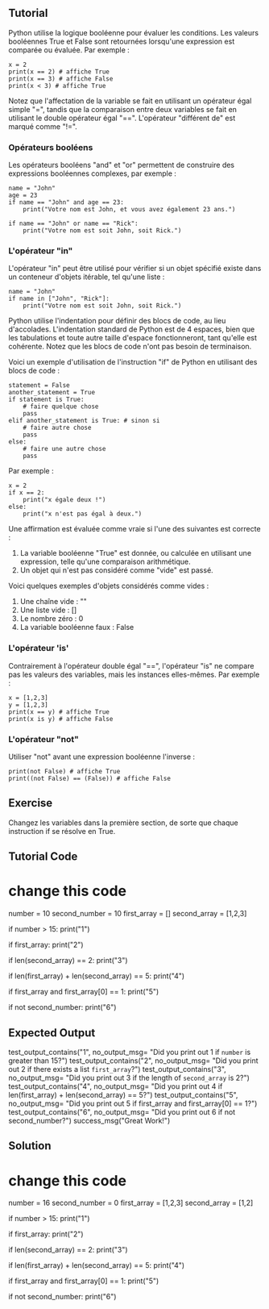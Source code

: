 Tutorial
--------

Python utilise la logique booléenne pour évaluer les conditions. Les valeurs booléennes True et False sont retournées lorsqu'une expression est comparée ou évaluée. Par exemple :

    x = 2
    print(x == 2) # affiche True
    print(x == 3) # affiche False
    print(x < 3) # affiche True

Notez que l'affectation de la variable se fait en utilisant un opérateur égal simple "=", tandis que la comparaison entre deux variables se fait en utilisant le double opérateur égal "==". L'opérateur "différent de" est marqué comme "!=".

### Opérateurs booléens

Les opérateurs booléens "and" et "or" permettent de construire des expressions booléennes complexes, par exemple :

    name = "John"
    age = 23
    if name == "John" and age == 23:
        print("Votre nom est John, et vous avez également 23 ans.")

    if name == "John" or name == "Rick":
        print("Votre nom est soit John, soit Rick.")

### L'opérateur "in"

L'opérateur "in" peut être utilisé pour vérifier si un objet spécifié existe dans un conteneur d'objets itérable, tel qu'une liste :

    name = "John"
    if name in ["John", "Rick"]:
        print("Votre nom est soit John, soit Rick.")

Python utilise l'indentation pour définir des blocs de code, au lieu d'accolades. L'indentation standard de Python est de 4 espaces, bien que les tabulations et toute autre taille d'espace fonctionneront, tant qu'elle est cohérente. Notez que les blocs de code n'ont pas besoin de terminaison.

Voici un exemple d'utilisation de l'instruction "if" de Python en utilisant des blocs de code :

    statement = False
    another_statement = True
    if statement is True:
        # faire quelque chose
        pass
    elif another_statement is True: # sinon si
        # faire autre chose
        pass
    else:
        # faire une autre chose
        pass

Par exemple :

    x = 2
    if x == 2:
        print("x égale deux !")
    else:
        print("x n'est pas égal à deux.")

Une affirmation est évaluée comme vraie si l'une des suivantes est correcte :
1. La variable booléenne "True" est donnée, ou calculée en utilisant une expression, telle qu'une comparaison arithmétique.
2. Un objet qui n'est pas considéré comme "vide" est passé.

Voici quelques exemples d'objets considérés comme vides :
1. Une chaîne vide : ""
2. Une liste vide : []
3. Le nombre zéro : 0
4. La variable booléenne faux : False

### L'opérateur 'is'

Contrairement à l'opérateur double égal "==", l'opérateur "is" ne compare pas les valeurs des variables, mais les instances elles-mêmes. Par exemple :

    x = [1,2,3]
    y = [1,2,3]
    print(x == y) # affiche True
    print(x is y) # affiche False

### L'opérateur "not"

Utiliser "not" avant une expression booléenne l'inverse :

    print(not False) # affiche True
    print((not False) == (False)) # affiche False

Exercise
--------

Changez les variables dans la première section, de sorte que chaque instruction if se résolve en True.

Tutorial Code
-------------

# change this code
number = 10
second_number = 10
first_array = []
second_array = [1,2,3]

if number > 15:
    print("1")

if first_array:
    print("2")

if len(second_array) == 2:
    print("3")

if len(first_array) + len(second_array) == 5:
    print("4")

if first_array and first_array[0] == 1:
    print("5")

if not second_number:
    print("6")

Expected Output
---------------

test_output_contains("1", no_output_msg= "Did you print out 1 if `number` is greater than 15?")
test_output_contains("2", no_output_msg= "Did you print out 2 if there exists a list `first_array`?")
test_output_contains("3", no_output_msg= "Did you print out 3 if the length of `second_array` is 2?")
test_output_contains("4", no_output_msg= "Did you print out 4 if len(first_array) + len(second_array) == 5?")
test_output_contains("5", no_output_msg= "Did you print out 5 if first_array and first_array[0] == 1?")
test_output_contains("6", no_output_msg= "Did you print out 6 if not second_number?")
success_msg("Great Work!")

Solution
--------

# change this code
number = 16
second_number = 0
first_array = [1,2,3]
second_array = [1,2]

if number > 15:
    print("1")

if first_array:
    print("2")

if len(second_array) == 2:
    print("3")

if len(first_array) + len(second_array) == 5:
    print("4")

if first_array and first_array[0] == 1:
    print("5")

if not second_number:
    print("6")
